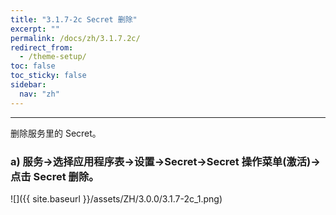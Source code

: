 ```yaml
---
title: "3.1.7-2c Secret 删除"
excerpt: ""
permalink: /docs/zh/3.1.7.2c/
redirect_from:
  - /theme-setup/
toc: false
toc_sticky: false
sidebar:
  nav: "zh"
---
```


---
删除服务里的 Secret。

### a\) 服务→选择应用程序表→设置→Secret→Secret 操作菜单(激活)→点击 Secret 删除。
![]({{ site.baseurl }}/assets/ZH/3.0.0/3.1.7-2c_1.png)
